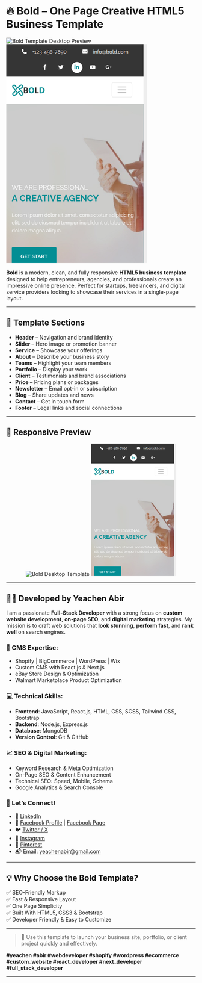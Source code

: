 # 🔥 Bold – One Page Creative HTML5 Business Template

![Bold Template Desktop Preview](Bold-one-page-creative-HTML5-responsive-template.png)
![Bold Template Mobile Preview](Bold-one-page-creative-HTML5-responsive-template-mobile.png)

**Bold** is a modern, clean, and fully responsive **HTML5 business template** designed to help entrepreneurs, agencies, and professionals create an impressive online presence. Perfect for startups, freelancers, and digital service providers looking to showcase their services in a single-page layout.

---

## 🚀 Template Sections

- **Header** – Navigation and brand identity  
- **Slider** – Hero image or promotion banner  
- **Service** – Showcase your offerings  
- **About** – Describe your business story  
- **Teams** – Highlight your team members  
- **Portfolio** – Display your work  
- **Client** – Testimonials and brand associations  
- **Price** – Pricing plans or packages  
- **Newsletter** – Email opt-in or subscription  
- **Blog** – Share updates and news  
- **Contact** – Get in touch form  
- **Footer** – Legal links and social connections  

---

## 📱 Responsive Preview

<p align="center">
  <img src="Bold-one-page-creative-HTML5-responsive-template.png" alt="Bold Desktop Template" width="45%"/>
  <img src="Bold-one-page-creative-HTML5-responsive-template-mobile.png" alt="Bold Mobile Template" width="45%"/>
</p>

---

## 👨‍💻 Developed by Yeachen Abir

I am a passionate **Full-Stack Developer** with a strong focus on **custom website development**, **on-page SEO**, and **digital marketing** strategies. My mission is to craft web solutions that **look stunning**, **perform fast**, and **rank well** on search engines.

### 🌟 CMS Expertise:
- Shopify | BigCommerce | WordPress | Wix  
- Custom CMS with React.js & Next.js  
- eBay Store Design & Optimization  
- Walmart Marketplace Product Optimization  

### 💻 Technical Skills:
- **Frontend**: JavaScript, React.js, HTML, CSS, SCSS, Tailwind CSS, Bootstrap  
- **Backend**: Node.js, Express.js  
- **Database**: MongoDB  
- **Version Control**: Git & GitHub  

### 📈 SEO & Digital Marketing:
- Keyword Research & Meta Optimization  
- On-Page SEO & Content Enhancement  
- Technical SEO: Speed, Mobile, Schema  
- Google Analytics & Search Console  

### 🔗 Let’s Connect!
- 💼 [LinkedIn](https://www.linkedin.com/in/yeachen-abir/)  
- 📘 [Facebook Profile](https://www.facebook.com/yeachen.abir) | [Facebook Page](https://www.facebook.com/profile.php?id=61574159927866)  
- 🐦 [Twitter / X](https://x.com/YeachenA)  
- 📸 [Instagram](https://www.instagram.com/yeachenabir/)  
- 📌 [Pinterest](https://www.pinterest.com/yeachenabir/)  
- 📬 Email: [yeachenabir@gmail.com](mailto:yeachenabir@gmail.com)

---

## 💡 Why Choose the Bold Template?

✅ SEO-Friendly Markup  
✅ Fast & Responsive Layout  
✅ One Page Simplicity  
✅ Built With HTML5, CSS3 & Bootstrap  
✅ Developer Friendly & Easy to Customize  

---

> 🚀 Use this template to launch your business site, portfolio, or client project quickly and effectively.

**#yeachen #abir #webdeveloper #shopify #wordpress #ecommerce #custom_website #react_developer #next_developer #full_stack_developer**

---


